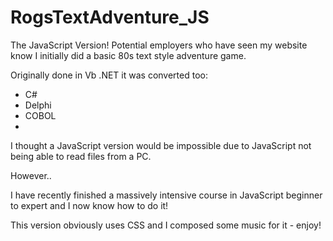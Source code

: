 # RogsTextAdventure_JS
The JavaScript Version!
Potential employers who have seen my website know I initially did a basic 80s text style 
adventure game.

Originally done in Vb .NET it was converted too:
- C#
- Delphi
- COBOL
- 
I thought a JavaScript version would be impossible due to JavaScript not being able to read
files from a PC.

However..

I have recently finished a massively intensive course in JavaScript beginner to expert and I
now know how to do it!

This version obviously uses CSS and I composed some music for it - enjoy!
